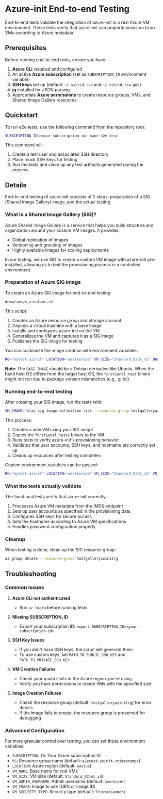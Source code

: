 # Azure-init End-to-end Testing

End-to-end tests validate the integration of azure-init in a real Azure VM environment. These tests verify that azure-init can properly provision Linux VMs according to Azure metadata.

## Prerequisites

Before running end-to-end tests, ensure you have:

1. **Azure CLI** installed and configured
2. An active **Azure subscription** (set as `SUBSCRIPTION_ID` environment variable)
3. **SSH keys** set up (default: `~/.ssh/id_rsa` and `~/.ssh/id_rsa.pub`)
4. **jq** installed for JSON parsing
5. Appropriate **Azure permissions** to create resource groups, VMs, and Shared Image Gallery resources

## Quickstart

To run e2e tests, use the following command from the repository root:

```bash
SUBSCRIPTION_ID=<your-subscription-id> make e2e-test
```

This command will:

1. Create a test user and associated SSH directory
2. Place mock SSH keys for testing
3. Run the tests and clean up any test artifacts generated during the process

## Details

End-to-end testing of azure-init consists of 2 steps: preparation of a SIG (Shared Image Gallery) image, and the actual testing.

### What is a Shared Image Gallery (SIG)?

Azure Shared Image Gallery is a service that helps you build structure and organization around your custom VM images. It provides:

- Global replication of images
- Versioning and grouping of images
- Highly available images for scaling deployments

In our testing, we use SIG to create a custom VM image with azure-init pre-installed, allowing us to test the provisioning process in a controlled environment.

### Preparation of Azure SIG image

To create an Azure SIG image for end-to-end testing:

```bash
demo/image_creation.sh
```

This script:

1. Creates an Azure resource group and storage account
2. Deploys a virtual machine with a base image
3. Installs and configures azure-init on the VM
4. Generalizes the VM and captures it as a SIG image
5. Publishes the SIG image for testing

You can customize the image creation with environment variables:

```bash
RG="mytest-azinit" LOCATION="westeurope" VM_SIZE="Standard_D2ds_v5" BASE_IMAGE="Canonical:0001-com-ubuntu-server-jammy:22_04-lts-gen2:latest" demo/image_creation.sh
```

**Note**: The `BASE_IMAGE` should be a Debian derivative like Ubuntu. When the build host OS differs from the target host OS, the `functional_test` binary might not run due to package version mismatches (e.g., glibc).

### Running end-to-end testing

After creating your SIG image, run the tests with:

```bash
VM_IMAGE="$(az sig image-definition list --resource-group testgalleryazinitrg --gallery-name testgalleryazinit | jq -r .[].id)" make e2e-test
```

This process:

1. Creates a new VM using your SIG image
2. Copies the `functional_tests` binary to the VM
3. Runs tests to verify azure-init's provisioning behavior
4. Validates that user accounts, SSH keys, and hostname are correctly set up
5. Cleans up resources after testing completes

Custom environment variables can be passed:

```bash
RG="mytest-azinit" LOCATION="westeurope" VM_SIZE="Standard_D2ds_v5" VM_IMAGE="$(az sig image-definition list --resource-group testgalleryazinitrg --gallery-name testgalleryazinit | jq -r .[].id)" make e2e-test
```

### What the tests actually validate

The functional tests verify that azure-init correctly:

1. Processes Azure VM metadata from the IMDS endpoint
2. Sets up user accounts as specified in the provisioning data
3. Configures SSH keys for secure access
4. Sets the hostname according to Azure VM specifications
5. Handles password configuration properly

### Cleanup

When testing is done, clean up the SIG resource group:

```bash
az group delete --resource-group testgalleryazinitrg
```

## Troubleshooting

### Common Issues

1. **Azure CLI not authenticated**
   - Run `az login` before running tests

2. **Missing SUBSCRIPTION_ID**
   - Export your subscription ID: `export SUBSCRIPTION_ID=<your-subscription-id>`

3. **SSH Key Issues**
   - If you don't have SSH keys, the script will generate them
   - To use custom keys, set `PATH_TO_PUBLIC_SSH_KEY` and `PATH_TO_PRIVATE_SSH_KEY`

4. **VM Creation Failures**
   - Check your quota limits in the Azure region you're using
   - Verify you have permissions to create VMs with the specified size

5. **Image Creation Failures**
   - Check the resource group (default: `testgalleryazinitrg`) for error details
   - If the image fails to create, the resource group is preserved for debugging

### Advanced Configuration

For more granular control over testing, you can set these environment variables:

- `SUBSCRIPTION_ID`: Your Azure subscription ID
- `RG`: Resource group name (default: `e2etest-azinit-<timestamp>`)
- `LOCATION`: Azure region (default: `eastus`)
- `VM_NAME`: Base name for test VMs
- `VM_SIZE`: VM size (default: `Standard_D2lds_v5`)
- `VM_ADMIN_USERNAME`: Admin username (default: `azureuser`)
- `VM_IMAGE`: Image to use (URN or image ID)
- `VM_SECURITY_TYPE`: Security type (default: `TrustedLaunch`)

